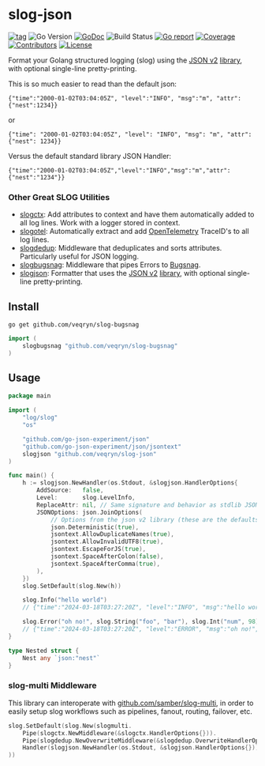 # slog-json
[![tag](https://img.shields.io/github/tag/veqryn/slog-json.svg)](https://github.com/veqryn/slog-json/releases)
![Go Version](https://img.shields.io/badge/Go-%3E%3D%201.21-%23007d9c)
[![GoDoc](https://godoc.org/github.com/veqryn/slog-json?status.svg)](https://pkg.go.dev/github.com/veqryn/slog-json)
![Build Status](https://github.com/veqryn/slog-json/actions/workflows/build_and_test.yml/badge.svg)
[![Go report](https://goreportcard.com/badge/github.com/veqryn/slog-json)](https://goreportcard.com/report/github.com/veqryn/slog-json)
[![Coverage](https://img.shields.io/codecov/c/github/veqryn/slog-json)](https://codecov.io/gh/veqryn/slog-json)
[![Contributors](https://img.shields.io/github/contributors/veqryn/slog-json)](https://github.com/veqryn/slog-json/graphs/contributors)
[![License](https://img.shields.io/github/license/veqryn/slog-json)](./LICENSE)

Format your Golang structured logging (slog) using the [JSON v2](https://github.com/golang/go/discussions/63397) [library](https://github.com/go-json-experiment/json), with optional single-line pretty-printing.

This is so much easier to read than the default json:
```text
{"time":"2000-01-02T03:04:05Z", "level":"INFO", "msg":"m", "attr":{"nest":1234}}
```

or
```text
{"time": "2000-01-02T03:04:05Z", "level": "INFO", "msg": "m", "attr": {"nest": 1234}}
```

Versus the default standard library JSON Handler:
```text
{"time":"2000-01-02T03:04:05Z","level":"INFO","msg":"m","attr":{"nest":"1234"}}
```

### Other Great SLOG Utilities
- [slogctx](https://github.com/veqryn/slog-context): Add attributes to context and have them automatically added to all log lines. Work with a logger stored in context.
- [slogotel](https://github.com/veqryn/slog-context/tree/main/otel): Automatically extract and add [OpenTelemetry](https://opentelemetry.io/) TraceID's to all log lines.
- [slogdedup](https://github.com/veqryn/slog-dedup): Middleware that deduplicates and sorts attributes. Particularly useful for JSON logging.
- [slogbugsnag](https://github.com/veqryn/slog-bugsnag): Middleware that pipes Errors to [Bugsnag](https://www.bugsnag.com/).
- [slogjson](https://github.com/veqryn/slog-json): Formatter that uses the [JSON v2](https://github.com/golang/go/discussions/63397) [library](https://github.com/go-json-experiment/json), with optional single-line pretty-printing.


## Install
`go get github.com/veqryn/slog-bugsnag`

```go
import (
	slogbugsnag "github.com/veqryn/slog-bugsnag"
)
```

## Usage
```go
package main

import (
	"log/slog"
	"os"

	"github.com/go-json-experiment/json"
	"github.com/go-json-experiment/json/jsontext"
	slogjson "github.com/veqryn/slog-json"
)

func main() {
	h := slogjson.NewHandler(os.Stdout, &slogjson.HandlerOptions{
		AddSource:   false,
		Level:       slog.LevelInfo,
		ReplaceAttr: nil, // Same signature and behavior as stdlib JSONHandler
		JSONOptions: json.JoinOptions(
			// Options from the json v2 library (these are the defaults)
			json.Deterministic(true),
			jsontext.AllowDuplicateNames(true),
			jsontext.AllowInvalidUTF8(true),
			jsontext.EscapeForJS(true),
			jsontext.SpaceAfterColon(false),
			jsontext.SpaceAfterComma(true),
		),
	})
	slog.SetDefault(slog.New(h))

	slog.Info("hello world")
	// {"time":"2024-03-18T03:27:20Z", "level":"INFO", "msg":"hello world"}

	slog.Error("oh no!", slog.String("foo", "bar"), slog.Int("num", 98), slog.Any("custom", Nested{Nest: "my value"}))
	// {"time":"2024-03-18T03:27:20Z", "level":"ERROR", "msg":"oh no!", "foo":"bar", "num":98, "custom":{"nest":"my value"}}
}

type Nested struct {
	Nest any `json:"nest"`
}
```

### slog-multi Middleware
This library can interoperate with [github.com/samber/slog-multi](https://github.com/samber/slog-multi),
in order to easily setup slog workflows such as pipelines, fanout, routing, failover, etc.
```go
slog.SetDefault(slog.New(slogmulti.
    Pipe(slogctx.NewMiddleware(&slogctx.HandlerOptions{})).
    Pipe(slogdedup.NewOverwriteMiddleware(&slogdedup.OverwriteHandlerOptions{})).
    Handler(slogjson.NewHandler(os.Stdout, &slogjson.HandlerOptions{})),
))
```
